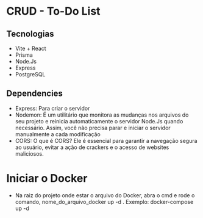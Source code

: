 # CRUD - To-Do List

## Tecnologias
- Vite + React
- Prisma
- Node.Js
- Express
- PostgreSQL


## Dependencies
- Express: Para criar o servidor 
- Nodemon: É um utilitário que monitora as mudanças nos arquivos do seu projeto e reinicia automaticamente o servidor Node.Js quando necessário. Assim, você não precisa parar e iniciar o servidor manualmente a cada modificação
- CORS: O que é CORS? Ele é essencial para garantir a navegação segura ao usuário, evitar a ação de crackers e o acesso de websites maliciosos.

# Iniciar o Docker
- Na raiz do projeto onde estar o arquivo do Docker, abra o cmd e rode o comando, 
nome_do_arquivo_docker up -d . Exemplo: docker-compose up -d